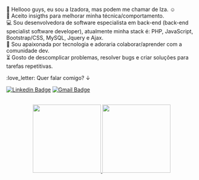 👋 Hellooo guys, eu sou a Izadora, mas podem me chamar de Iza. :relaxed:<br>
👀 Aceito insigths para melhorar minha técnica/comportamento.<br>
:computer: Sou desenvolvedora de software especialista em back-end (back-end specialist software developer), atualmente minha stack é: PHP, JavaScript, Bootstrap/CSS, MySQL, Jquery e Ajax.<br>
💞️ Sou apaixonada por tecnologia e adoraria colaborar/aprender com a comunidade dev.<br> 
:hourglass_flowing_sand: Gosto de descomplicar problemas, resolver bugs e criar soluções para tarefas repetitivas.<br>
<p align="left">:love_letter:  Quer falar comigo? ↓
 
[![Linkedin Badge](https://img.shields.io/badge/-IzadoraToledo-pink?style=flat-square&logo=Linkedin&logoColor=white&link=https://www.linkedin.com/in/izadorag-toledo/)](https://www.linkedin.com/in/izadorag-toledo/) 
[![Gmail Badge](https://img.shields.io/badge/-izadora.devdescontraida@gmail.com-%23333?style=flat-square&logo=Gmail&logoColor=white&link=mailto:izadora.devdescontraida@gmail.com)](mailto:izadora.devdescontraida@gmail.com)
</p>

<!---
izadora-toledo/izadora-toledo is a ✨ special ✨ repository because its `README.md` (this file) appears on your GitHub profile.
You can click the Preview link to take a look at your changes.
--->

<br>

<div align="center">
  <a href="https://github.com/izadora-toledo">
  <img height="180em" src="https://github-readme-stats.vercel.app/api?username=izadoragab&show_icons=true&theme=cobalt&include_all_commits=true&count_private=true"/>
  <img height="180em" src="https://github-readme-stats.vercel.app/api/top-langs/?username=izadoragab&layout=compact&langs_count=7&theme=cobalt"/>
</div>

